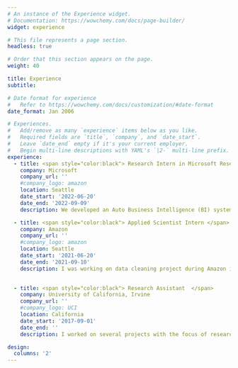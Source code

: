 ```yaml
---
# An instance of the Experience widget.
# Documentation: https://wowchemy.com/docs/page-builder/
widget: experience

# This file represents a page section.
headless: true

# Order that this section appears on the page.
weight: 40

title: Experience
subtitle:

# Date format for experience
#   Refer to https://wowchemy.com/docs/customization/#date-format
date_format: Jan 2006

# Experiences.
#   Add/remove as many `experience` items below as you like.
#   Required fields are `title`, `company`, and `date_start`.
#   Leave `date_end` empty if it's your current employer.
#   Begin multi-line descriptions with YAML's `|2-` multi-line prefix.
experience:
  - title: <span style="color:black"> Research Intern in Microsoft Research </span>
    company: Microsoft
    company_url: ''
    #company_logo: amazon
    location: Seattle
    date_start: '2022-06-20'
    date_end: '2022-09-09'
    description: We developed an Auto Business Intelligence (BI) system that helps end-users by accurately predicting BI models given a set of input tables, i.e., to discover join columns accurately. We propose a principled graph-based optimization problem that considers both local join prediction and global schema-graph structures, which achieves over 90\% F1-score on real-world and TPC benchmarks.

  - title: <span style="color:black"> Applied Scientist Intern </span>
    company: Amazon
    company_url: ''
    #company_logo: amazon
    location: Seattle
    date_start: '2021-06-20'
    date_end: '2021-09-10'
    description: I was working on data cleaning project during Amazon internship. Specifically, this work tries to resolve super dirty clusters produced by ER algorithms, which contain multiple errors, incorrect/missing/incomplete/copied values. Our proposed algorithm SCC improves the old method used in Amazon by around 61% precision (from 34.1% to 95.5%) and by around 52% F-1 score (from 42.4% to 94.7%). 

        
  - title: <span style="color:black"> Research Assistant  </span>
    company: University of California, Irvine 
    company_url: ''
    #company_logo: UCI
    location: California
    date_start: '2017-09-01'
    date_end: ''
    description: I worked on several projects with the focus of research areas in data cleaning, query processing and building efficient online data processing systems. 

design:
  columns: '2'
---
```


